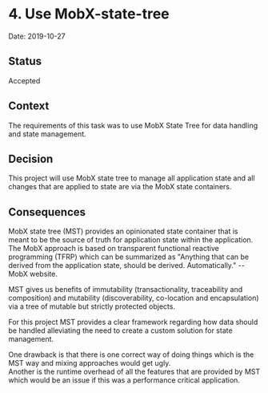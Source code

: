 # 4. Use MobX-state-tree

Date: 2019-10-27

## Status

Accepted

## Context

The requirements of this task was to use MobX State Tree for data handling and state management.

## Decision

This project will use MobX state tree to manage all application state and all changes that are applied to state are via the MobX state containers.

## Consequences

MobX state tree (MST) provides an opinionated state container that is meant to be the source of truth for application state within the application.  
The MobX approach is based on transparent functional reactive programming (TFRP) which can be summarized as "Anything that can be derived from the application state, should be derived. Automatically." -- MobX website.

MST gives us benefits of immutability (transactionality, traceability and composition) and mutability (discoverability, co-location and encapsulation) via a tree of mutable but strictly protected objects.

For this project MST provides a clear framework regarding how data should be handled alleviating the need to create a custom solution for state management.

One drawback is that there is one correct way of doing things which is the MST way and mixing approaches would get ugly.  
Another is the runtime overhead of all the features that are provided by MST which would be an issue if this was a performance critical application.
